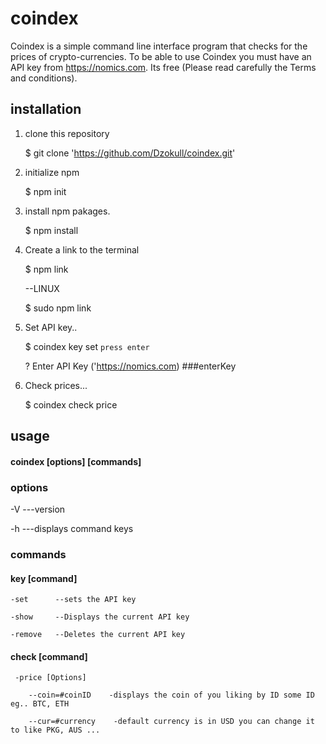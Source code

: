 # coindex

Coindex is a simple command line interface program that checks for the prices of crypto-currencies.
To be able to use Coindex you must have an API key from https://nomics.com. Its free (Please read carefully the Terms and conditions).

## installation
1. clone this repository
  
      $ git clone 'https://github.com/Dzokull/coindex.git'

2. initialize npm

      $ npm init

3. install npm pakages.

      $ npm install

4. Create a link to the terminal

      $ npm link
      
      --LINUX
      
      $ sudo npm link

5. Set API key..

      $ coindex key set ```press enter```
      
      ? Enter API Key ('https://nomics.com) ###enterKey

6. Check prices...

      $ coindex check price
      
## usage

#### coindex [options] [commands]

### options
-V  ---version

-h  ---displays command keys
  
### commands

#### key   [command]
  
    -set      --sets the API key

    -show     --Displays the current API key

    -remove   --Deletes the current API key
  
#### check [command]
   
     -price [Options]

        --coin=#coinID    -displays the coin of you liking by ID some ID eg.. BTC, ETH

        --cur=#currency    -default currency is in USD you can change it to like PKG, AUS ...

